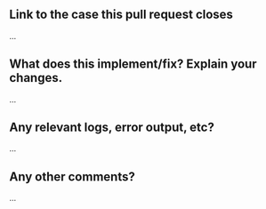 <!-- Please fill out the blanks below. -->

Link to the case this pull request closes
------------------------------------------
…

What does this implement/fix? Explain your changes.
---------------------------------------------------
…



Any relevant logs, error output, etc?
-------------------------------------
…
<!-- If it’s long, please paste to https://gist.github.com/ and insert the link here. -->

Any other comments?
-------------------
…
